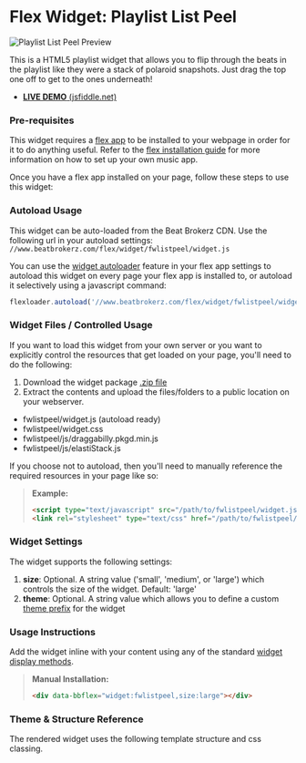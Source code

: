 Flex Widget: Playlist List Peel
=============

![Playlist List Peel Preview](http://www.beatbrokerz.com/flex/widget/fwlistpeel/preview.png)

This is a HTML5 playlist widget that allows you to flip through the beats in the playlist like they were a stack of polaroid snapshots. Just drag the top one off to get to the ones underneath!

* [**LIVE DEMO** (jsfiddle.net)](http://jsfiddle.net/beatbrokerz/X3eY7/)

### Pre-requisites

This widget requires a [flex app](http://www.beatbrokerz.com/flex) to be installed to your webpage in order for it to do anything useful. Refer to the [flex installation guide](http://www.beatbrokerz.com/flex/start) for more information on how to set up your own music app.

Once you have a flex app installed on your page, follow these steps to use this widget:

### Autoload Usage

This widget can be auto-loaded from the Beat Brokerz CDN. Use the following url in your autoload settings:
`//www.beatbrokerz.com/flex/widget/fwlistpeel/widget.js`

You can use the [widget autoloader](http://www.beatbrokerz.com/flex/start/settings#autoloader) feature in your flex app settings to autoload this widget on every page your flex app is installed to, or autoload it selectively using a javascript command:

```javascript
flexloader.autoload('//www.beatbrokerz.com/flex/widget/fwlistpeel/widget.js');
```

### Widget Files / Controlled Usage

If you want to load this widget from your own server or you want to explicitly control the resources that get loaded on your page, you'll need to do the following:

1. Download the widget package [.zip file](https://github.com/beatbrokerz/flex-fwlistpeel/archive/master.zip)
2. Extract the contents and upload the files/folders to a public location on your webserver.

* fwlistpeel/widget.js (autoload ready)
* fwlistpeel/widget.css
* fwlistpeel/js/draggabilly.pkgd.min.js
* fwlistpeel/js/elastiStack.js

If you choose not to autoload, then you'll need to manually reference the required resources in your page like so:

> **Example:** 
> ```html
> <script type="text/javascript" src="/path/to/fwlistpeel/widget.js"></script>
> <link rel="stylesheet" type="text/css" href="/path/to/fwlistpeel/widget.css" />
> ```

### Widget Settings

The widget supports the following settings:

1. **size**: Optional. A string value ('small', 'medium', or 'large') which controls the size of the widget. Default: 'large'
2. **theme**: Optional. A string value which allows you to define a custom [theme prefix](http://www.beatbrokerz.com/flex/widgets/theming) for the widget
 
### Usage Instructions

Add the widget inline with your content using any of the standard [widget display methods](http://www.beatbrokerz.com/flex/widgets#display-methods). 

> **Manual Installation:** 
> ```html
> <div data-bbflex="widget:fwlistpeel,size:large"></div>
> ```

### Theme & Structure Reference

The rendered widget uses the following template structure and css classing.

```html

```
